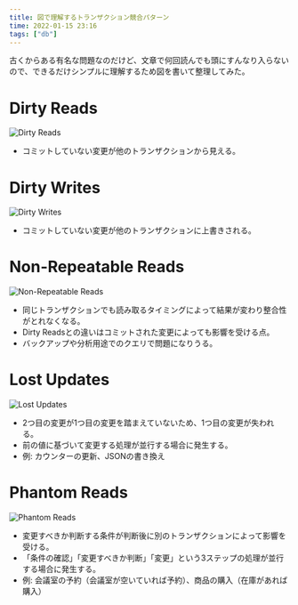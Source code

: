 ```yaml
---
title: 図で理解するトランザクション競合パターン
time: 2022-01-15 23:16
tags: ["db"]
---
```


古くからある有名な問題なのだけど、文章で何回読んでも頭にすんなり入らないので、できるだけシンプルに理解するため図を書いて整理してみた。

# Dirty Reads

![Dirty Reads](/posts/464/dirty-reads.png)

* コミットしていない変更が他のトランザクションから見える。

# Dirty Writes

![Dirty Writes](/posts/464/dirty-writes.png)

* コミットしていない変更が他のトランザクションに上書きされる。

# Non-Repeatable Reads

![Non-Repeatable Reads](/posts/464/nonrepeatable-reads.png)

* 同じトランザクションでも読み取るタイミングによって結果が変わり整合性がとれなくなる。
* Dirty Readsとの違いはコミットされた変更によっても影響を受ける点。
* バックアップや分析用途でのクエリで問題になりうる。

# Lost Updates

![Lost Updates](/posts/464/lost-updates.png)

* 2つ目の変更が1つ目の変更を踏まえていないため、1つ目の変更が失われる。
* 前の値に基づいて変更する処理が並行する場合に発生する。
* 例: カウンターの更新、JSONの書き換え

# Phantom Reads

![Phantom Reads](/posts/464/phantom-reads.png)

* 変更すべきか判断する条件が判断後に別のトランザクションによって影響を受ける。
* 「条件の確認」「変更すべきか判断」「変更」という3ステップの処理が並行する場合に発生する。
* 例: 会議室の予約（会議室が空いていれば予約）、商品の購入（在庫があれば購入）

